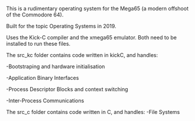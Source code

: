 This is a rudimentary operating system for the Mega65 (a modern offshoot of the Commodore 64). 

Built for the topic Operating Systems in 2019. 

Uses the Kick-C compiler and the xmega65 emulator. Both need to be installed to run these files. 

The src_kc folder contains code written in kickC, and handles:

-Bootstraping and hardware initialisation

-Application Binary Interfaces

-Process Descriptor Blocks and context switching

-Inter-Process Communications

The src_c folder contains code written in C, and handles:
-File Systems
